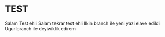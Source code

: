 # TEST
Salam Test ehli
Salam tekrar test ehli
Ilkin branch ile yeni yazi elave edildi
Ugur branch ile deyiwiklik edirem

